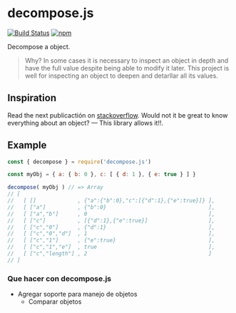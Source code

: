 # decompose.js

[![Build Status](https://travis-ci.org/JonDotsoy/decompose.js.svg?branch=master)](https://travis-ci.org/JonDotsoy/decompose.js)
[![npm](https://img.shields.io/npm/v/decompose.js.svg)](https://www.npmjs.com/package/decompose.js)

Decompose a object.

> Why? In some cases it is necessary to inspect an object in depth and have the full value despite being able to modify it later. This project is well for inspecting an object to deepen and detarllar all its values.


## Inspiration
Read the next publicactión on [stackoverflow][stackoverflow-questions-8318357].
Would not it be great to know everything about an object? — This library allows it!!.

## Example

```javascript
const { decompose } = require('decompose.js')

const myObj = { a: { b: 0 }, c: [ { d: 1 }, { e: true } ] }

decompose( myObj ) // => Array
// [
//   [ []             , {"a":{"b":0},"c":[{"d":1},{"e":true}]} ],
//   [ ["a"]          , {"b":0}                                ],
//   [ ["a","b"]      , 0                                      ],
//   [ ["c"]          , [{"d":1},{"e":true}]                   ],
//   [ ["c","0"]      , {"d":1}                                ],
//   [ ["c","0","d"]  , 1                                      ],
//   [ ["c","1"]      , {"e":true}                             ],
//   [ ["c","1","e"]  , true                                   ],
//   [ ["c","length"] , 2                                      ]
// ]
```

### Que hacer con decompose.js
- Agregar soporte para manejo de objetos
    - Comparar objetos


[stackoverflow-questions-8318357]: http://stackoverflow.com/questions/8318357/javascript-pointer-reference-craziness-can-someone-explain-this "Javascript pointer/reference craziness. Can someone explain this?"

